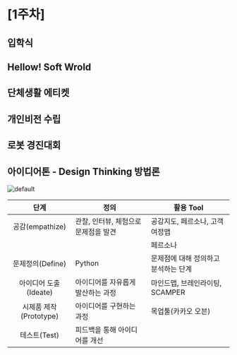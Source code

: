 

# [1주차]
## 입학식

## Hellow! Soft Wrold

## 단체생활 에티켓

## 개인비전 수립

## 로봇 경진대회

## 아이디어톤 - Design Thinking 방법론
![default](https://user-images.githubusercontent.com/31179656/50433617-a98f8400-091c-11e9-9c72-3c3ddecc77ae.JPG)

|단계|정의|활용 Tool|
|------|----------|---------|
|<center>공감(empathize)</center>|관찰, 인터뷰, 체험으로 문제점을 발견|공감지도, 페르소나, 고객여정맵|
|||페르소나|
|<center>문제정의(Define)</center>|Python|문제점에 대해 정의하고 분석하는 단계|관점서술문|
|<center>아이디어 도출(Ideate)</center>|아이디어를 자유롭게 발산하는 과정|마인드맵, 브레인라이팅, SCAMPER|
|<center>시제품 제작(Prototype)</center>|아이디어를 구현하는 과정|목업툴(카카오 오븐)|
|<center>테스트(Test)</center>|피드백을 통해 아이디어를 개선||

